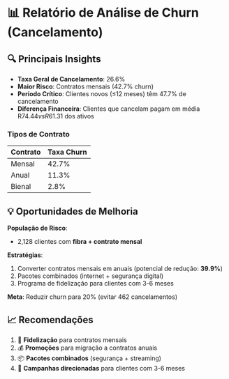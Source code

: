 # 📊 Relatório de Análise de Churn (Cancelamento)

## 🔍 Principais Insights

- **Taxa Geral de Cancelamento**: 26.6%  
- **Maior Risco**: Contratos mensais (42.7% churn)  
- **Período Crítico**: Clientes novos (≤12 meses) têm 47.7% de cancelamento  
- **Diferença Financeira**: Clientes que cancelam pagam em média R$74.44 vs R$61.31 dos ativos  

### Tipos de Contrato
| Contrato       | Taxa Churn |
|----------------|------------|
| Mensal         | 42.7%      |
| Anual          | 11.3%      |
| Bienal         | 2.8%       |

## 💡 Oportunidades de Melhoria

**População de Risco**:  
- 2,128 clientes com **fibra + contrato mensal**  

**Estratégias**:  
1. Converter contratos mensais em anuais (potencial de redução: **39.9%**)  
2. Pacotes combinados (internet + segurança digital)  
3. Programa de fidelização para clientes com 3-6 meses  

**Meta**: Reduzir churn para 20% (evitar 462 cancelamentos)  

## 📈 Recomendações

1. 🎯 **Fidelização** para contratos mensais  
2. 💰 **Promoções** para migração a contratos anuais  
3. 📦 **Pacotes combinados** (segurança + streaming)  
4. 📅 **Campanhas direcionadas** para clientes com 3-6 meses  
